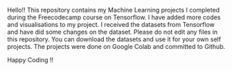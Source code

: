 Hello!! This repository contains my Machine Learning projects I completed during the Freecodecamp course on Tensorflow. I have added more codes and visualisations to my project. I received the datasets from Tensorflow and have did some changes on the dataset. Please do not edit any files in this repository. You can download the datasets and use it for your own self projects. The projects were done on Google Colab and committed to Github. 

Happy Coding !!
